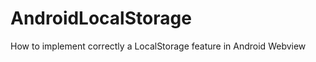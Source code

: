 AndroidLocalStorage
===================

How to implement correctly a LocalStorage feature in Android Webview
